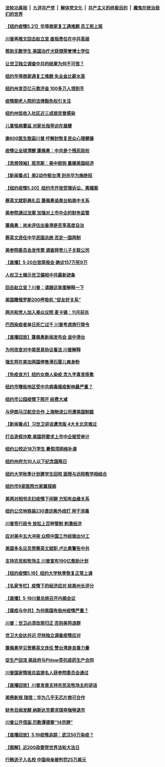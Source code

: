 

####  [法轮功真相](../../../../basic/blob/master/README.md?t=05212101) &nbsp;|&nbsp; [九评共产党](../../../../9ping.md/blob/master/README.md?t=05212101) &nbsp;|&nbsp; [解体党文化](../../../../jtdwh.md/blob/master/README.md?t=05212101)  &nbsp;|&nbsp; [共产主义的终极目的](../../../../gczydzjmd.md/blob/master/README.md?t=05212101) &nbsp;|&nbsp; [魔鬼在统治我们的世界](../../../../mgztzwmdsj.md/blob/master/README.md?t=05212101) 

#### [【纽约疫情5.21】华埠商家复工遇难题 员工拒上班](../pages/nsc412/n12126294.md?t=05212101) 

#### [川普再推文回击赵立坚 直指责任在中共高层](../pages/nsc412/n12126172.md?t=05212101) 

#### [帮助无数学生 美国治疗犬获颁荣誉博士学位](../pages/nsc412/n12125794.md?t=05212101) 

#### [让世卫独立调查中共的结果为何不可信？](../pages/nsc412/n12122662.md?t=05212101) 

#### [纽约华埠商家遇复工难题 失业金比薪水高](../pages/nsc412/n12125468.md?t=05212101) 

#### [纽约州发百亿元救济金 100多万人领到手](../pages/nsc412/n12125471.md?t=05212101) 

#### [疫情期老人院的法律豁免权引关注](../pages/nsc412/n12125452.md?t=05212101) 

#### [纽约州低收入社区近三成居民曾感染](../pages/nsc412/n12125465.md?t=05212101) 

#### [儿童怪病蔓延 对家长指导迫在眉睫](../pages/nsc412/n12125482.md?t=05212101) 

#### [逾600医生致函川普 吁解封恢复民众心理健康](../pages/nsc412/n12125260.md?t=05212101) 

#### [疫情让全球清醒 蓬佩奥：中共是个残忍政权](../pages/nsc412/n12124821.md?t=05212101) 

#### [【思想领袖】班克斯：美中脱钩 重建美国经济](../pages/nsc412/n12011541.md?t=05212101) 

#### [【新闻看点】美2动作挺台湾 封杀华为施绝招](../pages/nsc412/n12124690.md?t=05212101) 

#### [【纽约疫情5.20】纽约市开放受理诉讼、离婚案](../pages/nsc412/n12123504.md?t=05212101) 

#### [蔡英文就职典礼后 蓬佩奥谈美台和美中关系](../pages/nsc412/n12124875.md?t=05212101) 

#### [美参院通过法案 加强对上市中企的财务监管](../pages/nsc412/n12124538.md?t=05212101) 

#### [蓬佩奥：尚未评估出香港是否享高度自治](../pages/nsc412/n12124854.md?t=05212101) 

#### [蔡英文连任中华民国总统 否定一国两制](../pages/nsc412/n12124793.md?t=05212101) 

#### [美参院委员会发传票 调查拜登儿子关联公司](../pages/nsc412/n12124714.md?t=05212101) 

#### [【直播】5·20白宫简报会 确诊157万死9万](../pages/nsc412/n12124510.md?t=05212101) 

#### [人权卫士揭示世卫偏袒中共最新迹象](../pages/nsc412/n12124436.md?t=05212101) 

#### [回击赵立坚？川普：请跟这笨蛋解释一下](../pages/nsc412/n12124357.md?t=05212101) 

#### [美国赠俄罗斯200呼吸机 “促友好关系”](../pages/nsc412/n12124107.md?t=05212101) 

#### [两共和党人加入美众议院 麦卡锡：11月前兆](../pages/nsc412/n12124117.md?t=05212101) 

#### [巴西染疫者单日死亡过千 川普考虑旅行禁令](../pages/nsc412/n12124109.md?t=05212101) 

#### [【直播回放】蓬佩奥新闻发布会 谈中港台](../pages/nsc412/n12123938.md?t=05212101) 

#### [为何改变对中美贸易协议看法 川普解释](../pages/nsc412/n12123607.md?t=05212101) 

#### [强生将在美加两国停售滑石婴儿爽身粉](../pages/nsc412/n12123251.md?t=05212101) 

#### [【免疫良方】纽约女商人染疫 念九字真言痊愈](../pages/nsc412/n12122008.md?t=05212101) 

#### [纽约市哪些地区受中共病毒瘟疫影响最严重？](../pages/nsc412/n12122978.md?t=05212101) 

#### [纽约市公园疫情下照开  经费大减](../pages/nsc412/n12122983.md?t=05212101) 

#### [与伊朗马汉航空合作 上海物流公司遭美国制裁](../pages/nsc412/n12123307.md?t=05212101) 

#### [【新闻看点】习世卫讲话遭洗版 4大关北京难过](../pages/nsc412/n12122351.md?t=05212101) 

#### [打击造假诈欺 美国将要求上市中企接受审计](../pages/nsc412/n12122999.md?t=05212101) 

#### [纽约公校近18万学生  暑假须网络补课](../pages/nsc412/n12122783.md?t=05212101) 

#### [纽约州府允10人以下纪念国殇日](../pages/nsc412/n12122777.md?t=05212101) 

#### [纽约大学秋季计划邀学生回校  面授与远程教学相结合](../pages/nsc412/n12122742.md?t=05212101) 

#### [纽约市9家医院允家属探病](../pages/nsc412/n12122770.md?t=05212101) 

#### [美两对相邻夫妇疫情下闲聊 方知有血缘关系](../pages/nsc412/n12122737.md?t=05212101) 

#### [纽约公交地铁装230盏远紫外线灯  用于消毒](../pages/nsc412/n12122760.md?t=05212101) 

#### [川普签行政令 放松上百种管制 刺激经济](../pages/nsc412/n12122604.md?t=05212101) 

#### [应对美中五大冲突 众院中国工作组做出分工](../pages/nsc412/n12122566.md?t=05212101) 

#### [美国多名议员贺蔡英文就职 卢比奥警告中共](../pages/nsc412/n12122545.md?t=05212101) 

#### [支持农民和牧场主 川普宣布190亿救助计划](../pages/nsc412/n12121902.md?t=05212101) 

#### [【纽约疫情5.19】纽约大学秋季恢复正常上课](../pages/nsc412/n12120896.md?t=05212101) 

#### [【名家专栏】疫情下的经济应对 给美州长评分](../pages/nsc412/n12121347.md?t=05212101) 

#### [【直播】5·19川普总统召开内阁会议](../pages/nsc412/n12121773.md?t=05212101) 

#### [【瘟疫与中共】为何美国有些州疫情严重？](../pages/nsc412/n12116751.md?t=05212101) 

#### [川普：世卫必须改邪归正 否则美将退群](../pages/nsc412/n12119972.md?t=05212101) 

#### [世卫大会达共识 尽快独立调查疫情应对](../pages/nsc412/n12121699.md?t=05212101) 

#### [蓬佩奥罕见贺蔡英文连任 赞台湾是良善力量](../pages/nsc412/n12121690.md?t=05212101) 

#### [促生产回流 美政府与Phlow签抗疫药生产合同](../pages/nsc412/n12121566.md?t=05212101) 

#### [川普国家情报总监提名人获参院委员会通过](../pages/nsc412/n12121630.md?t=05212101) 

#### [【直播回放】川普发表支持农民及牧场主的讲话](../pages/nsc412/n12121459.md?t=05212101) 

#### [美祭新规 瑞信：华为几乎无芯片商可合作](../pages/nsc412/n12121520.md?t=05212101) 

#### [财务丑闻发酵 纳斯达克要求瑞幸咖啡退市](../pages/nsc412/n12121438.md?t=05212101) 

#### [川普公开信函 历数谭德塞“14宗罪”](../pages/nsc412/n12121039.md?t=05212101) 

#### [【直播回放】5.19疫情追踪：武汉50万染疫？](../pages/nsc412/n12121002.md?t=05212101) 

#### [【图解】近200政要贺世界法轮大法日](../pages/nsc412/n12120174.md?t=05212101) 

#### [行贿送子入名校 中国母亲被判罚25万美元](../pages/nsc412/n12120646.md?t=05212101) 

